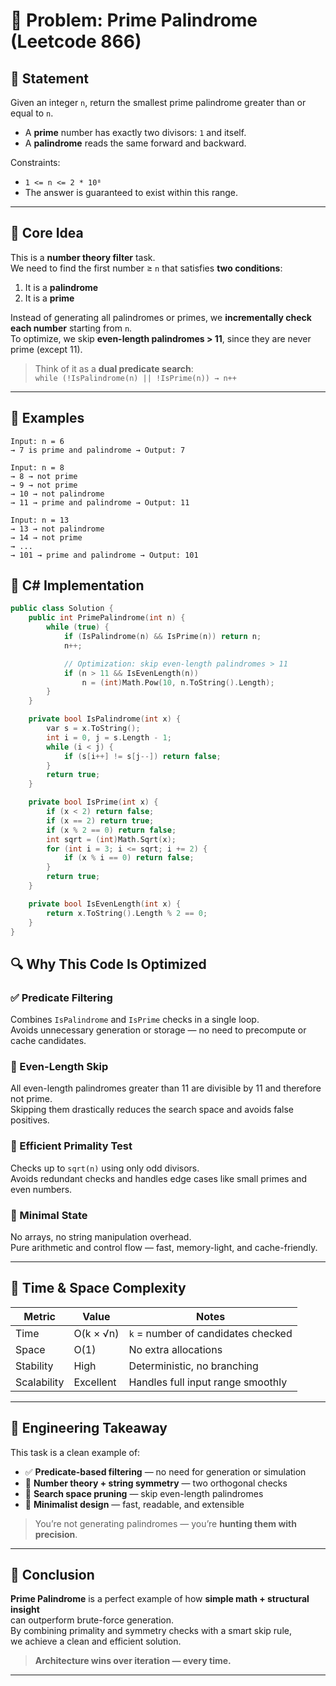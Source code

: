 # 🔺 Problem: Prime Palindrome (Leetcode 866)

## 📜 Statement

Given an integer `n`, return the smallest prime palindrome greater than or equal to `n`.

- A **prime** number has exactly two divisors: `1` and itself.
- A **palindrome** reads the same forward and backward.

Constraints:
- `1 <= n <= 2 * 10⁸`
- The answer is guaranteed to exist within this range.

---

## 🧠 Core Idea

This is a **number theory filter** task.  
We need to find the first number ≥ `n` that satisfies **two conditions**:

1. It is a **palindrome**
2. It is a **prime**

Instead of generating all palindromes or primes, we **incrementally check each number** starting from `n`.  
To optimize, we skip **even-length palindromes > 11**, since they are never prime (except 11).

> Think of it as a **dual predicate search**:  
> `while (!IsPalindrome(n) || !IsPrime(n)) → n++`

---

## 🧪 Examples

```text
Input: n = 6
→ 7 is prime and palindrome → Output: 7

Input: n = 8
→ 8 → not prime  
→ 9 → not prime  
→ 10 → not palindrome  
→ 11 → prime and palindrome → Output: 11

Input: n = 13
→ 13 → not palindrome  
→ 14 → not prime  
→ ...  
→ 101 → prime and palindrome → Output: 101
```

## 🧱 C# Implementation
```cpp
public class Solution {
    public int PrimePalindrome(int n) {
        while (true) {
            if (IsPalindrome(n) && IsPrime(n)) return n;
            n++;

            // Optimization: skip even-length palindromes > 11
            if (n > 11 && IsEvenLength(n)) 
                n = (int)Math.Pow(10, n.ToString().Length);
        }
    }

    private bool IsPalindrome(int x) {
        var s = x.ToString();
        int i = 0, j = s.Length - 1;
        while (i < j) {
            if (s[i++] != s[j--]) return false;
        }
        return true;
    }

    private bool IsPrime(int x) {
        if (x < 2) return false;
        if (x == 2) return true;
        if (x % 2 == 0) return false;
        int sqrt = (int)Math.Sqrt(x);
        for (int i = 3; i <= sqrt; i += 2) {
            if (x % i == 0) return false;
        }
        return true;
    }

    private bool IsEvenLength(int x) {
        return x.ToString().Length % 2 == 0;
    }
}
```

## 🔍 Why This Code Is Optimized

### ✅ Predicate Filtering
Combines `IsPalindrome` and `IsPrime` checks in a single loop.  
Avoids unnecessary generation or storage — no need to precompute or cache candidates.

### 🚫 Even-Length Skip
All even-length palindromes greater than 11 are divisible by 11 and therefore not prime.  
Skipping them drastically reduces the search space and avoids false positives.

### 🧮 Efficient Primality Test
Checks up to `sqrt(n)` using only odd divisors.  
Avoids redundant checks and handles edge cases like small primes and even numbers.

### 🧠 Minimal State
No arrays, no string manipulation overhead.  
Pure arithmetic and control flow — fast, memory-light, and cache-friendly.

---

## 🧮 Time & Space Complexity

| Metric      | Value             | Notes                                      |
|-------------|-------------------|--------------------------------------------|
| Time        | O(k × √n)         | `k` = number of candidates checked         |
| Space       | O(1)              | No extra allocations                       |
| Stability   | High              | Deterministic, no branching                |
| Scalability | Excellent         | Handles full input range smoothly          |

---

## 🧠 Engineering Takeaway

This task is a clean example of:

- ✅ **Predicate-based filtering** — no need for generation or simulation  
- 🔢 **Number theory + string symmetry** — two orthogonal checks  
- 🚀 **Search space pruning** — skip even-length palindromes  
- 🧠 **Minimalist design** — fast, readable, and extensible

> You’re not generating palindromes — you’re **hunting them with precision**.

---

## 🧩 Conclusion

**Prime Palindrome** is a perfect example of how **simple math + structural insight**  
can outperform brute-force generation.  
By combining primality and symmetry checks with a smart skip rule,  
we achieve a clean and efficient solution.

> **Architecture wins over iteration — every time.**



---

